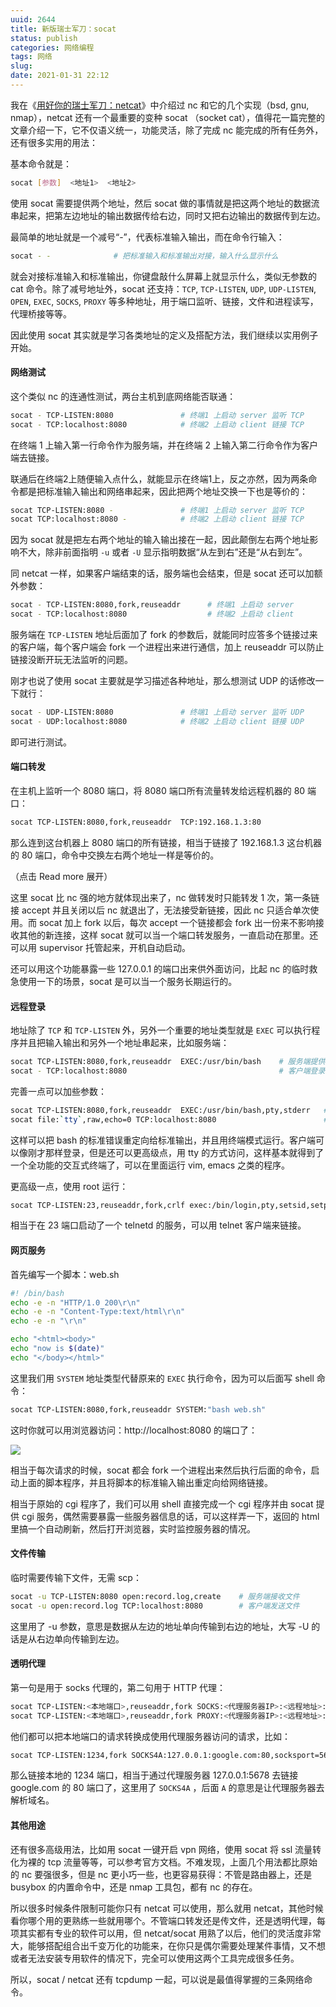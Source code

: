 ```yaml
---
uuid: 2644
title: 新版瑞士军刀：socat
status: publish
categories: 网络编程
tags: 网络
slug: 
date: 2021-01-31 22:12
---
```

我在《[用好你的瑞士军刀：netcat](/blog/archives/2641)》中介绍过 nc 和它的几个实现（bsd, gnu, nmap），netcat 还有一个最重要的变种 socat （socket cat），值得花一篇完整的文章介绍一下，它不仅语义统一，功能灵活，除了完成 nc 能完成的所有任务外，还有很多实用的用法：

基本命令就是：

```bash
socat [参数]  <地址1>  <地址2>
```

使用 socat 需要提供两个地址，然后 socat 做的事情就是把这两个地址的数据流串起来，把第左边地址的输出数据传给右边，同时又把右边输出的数据传到左边。

最简单的地址就是一个减号“-”，代表标准输入输出，而在命令行输入：

```bash
socat - -              # 把标准输入和标准输出对接，输入什么显示什么
```

就会对接标准输入和标准输出，你键盘敲什么屏幕上就显示什么，类似无参数的 cat 命令。除了减号地址外，socat 还支持：`TCP`, `TCP-LISTEN`, `UDP`, `UDP-LISTEN`, `OPEN`, `EXEC`, `SOCKS`, `PROXY` 等多种地址，用于端口监听、链接，文件和进程读写，代理桥接等等。

因此使用 socat 其实就是学习各类地址的定义及搭配方法，我们继续以实用例子开始。

#### 网络测试

这个类似 nc 的连通性测试，两台主机到底网络能否联通：

```bash
socat - TCP-LISTEN:8080               # 终端1 上启动 server 监听 TCP
socat - TCP:localhost:8080            # 终端2 上启动 client 链接 TCP
```

在终端 1 上输入第一行命令作为服务端，并在终端 2 上输入第二行命令作为客户端去链接。

联通后在终端2上随便输入点什么，就能显示在终端1上，反之亦然，因为两条命令都是把标准输入输出和网络串起来，因此把两个地址交换一下也是等价的：

```bash
socat TCP-LISTEN:8080 -               # 终端1 上启动 server 监听 TCP
socat TCP:localhost:8080 -            # 终端2 上启动 client 链接 TCP
```

因为 socat 就是把左右两个地址的输入输出接在一起，因此颠倒左右两个地址影响不大，除非前面指明 `-u` 或者 `-U` 显示指明数据“从左到右”还是“从右到左”。

同 netcat 一样，如果客户端结束的话，服务端也会结束，但是 socat 还可以加额外参数：

```bash
socat - TCP-LISTEN:8080,fork,reuseaddr      # 终端1 上启动 server
socat - TCP:localhost:8080                  # 终端2 上启动 client
```

服务端在 `TCP-LISTEN` 地址后面加了 fork 的参数后，就能同时应答多个链接过来的客户端，每个客户端会 fork 一个进程出来进行通信，加上 reuseaddr 可以防止链接没断开玩无法监听的问题。

刚才也说了使用 socat 主要就是学习描述各种地址，那么想测试 UDP 的话修改一下就行：

```bash
socat - UDP-LISTEN:8080               # 终端1 上启动 server 监听 UDP
socat - UDP:localhost:8080            # 终端2 上启动 client 链接 UDP
```

即可进行测试。

#### 端口转发

在主机上监听一个 8080 端口，将 8080 端口所有流量转发给远程机器的 80 端口：

```bash
socat TCP-LISTEN:8080,fork,reuseaddr  TCP:192.168.1.3:80
```

那么连到这台机器上 8080 端口的所有链接，相当于链接了 192.168.1.3 这台机器的 80 端口，命令中交换左右两个地址一样是等价的。

（点击 Read more 展开）

<!--more-->

这里 socat 比 nc 强的地方就体现出来了，nc 做转发时只能转发 1 次，第一条链接 accept 并且关闭以后 nc 就退出了，无法接受新链接，因此 nc 只适合单次使用。而 socat 加上 fork 以后，每次 accept 一个链接都会 fork 出一份来不影响接收其他的新连接，这样 socat 就可以当一个端口转发服务，一直启动在那里。还可以用 supervisor 托管起来，开机自动启动。

还可以用这个功能暴露一些 127.0.0.1 的端口出来供外面访问，比起 nc 的临时救急使用一下的场景，socat 是可以当一个服务长期运行的。

#### 远程登录

地址除了 `TCP` 和 `TCP-LISTEN` 外，另外一个重要的地址类型就是 `EXEC` 可以执行程序并且把输入输出和另外一个地址串起来，比如服务端：

```bash
socat TCP-LISTEN:8080,fork,reuseaddr  EXEC:/usr/bin/bash    # 服务端提供 shell
socat - TCP:localhost:8080                                  # 客户端登录
```

完善一点可以加些参数：

```bash
socat TCP-LISTEN:8080,fork,reuseaddr  EXEC:/usr/bin/bash,pty,stderr   # 服务端
socat file:`tty`,raw,echo=0 TCP:localhost:8080                        # 客户端
```

这样可以把 bash 的标准错误重定向给标准输出，并且用终端模式运行。客户端可以像刚才那样登录，但是还可以更高级点，用 tty 的方式访问，这样基本就得到了一个全功能的交互式终端了，可以在里面运行 vim, emacs 之类的程序。

更高级一点，使用 root 运行：

```bash
socat TCP-LISTEN:23,reuseaddr,fork,crlf exec:/bin/login,pty,setsid,setpgid,stderr,ctty
```

相当于在 23 端口启动了一个 telnetd 的服务，可以用 telnet 客户端来链接。

#### 网页服务

首先编写一个脚本：web.sh

```bash
#! /bin/bash
echo -e -n "HTTP/1.0 200\r\n"
echo -e -n "Content-Type:text/html\r\n"
echo -e -n "\r\n"

echo "<html><body>"
echo "now is $(date)"
echo "</body></html>"
```

这里我们用 `SYSTEM` 地址类型代替原来的 `EXEC` 执行命令，因为可以后面写 shell 命令：

```bash
socat TCP-LISTEN:8080,fork,reuseaddr SYSTEM:"bash web.sh"
```

这时你就可以用浏览器访问：http://localhost:8080 的端口了：

![](http://skywind3000.github.io/images/blog/2021/socat.jpg)

相当于每次请求的时候，socat 都会 fork 一个进程出来然后执行后面的命令，启动上面的脚本程序，并且将脚本的标准输入输出重定向给网络链接。

相当于原始的 cgi 程序了，我们可以用 shell 直接完成一个 cgi 程序并由 socat 提供 cgi 服务，偶然需要暴露一些服务器信息的话，可以这样弄一下，返回的 html 里搞一个自动刷新，然后打开浏览器，实时监控服务器的情况。

#### 文件传输

临时需要传输下文件，无需 scp：

```bash
socat -u TCP-LISTEN:8080 open:record.log,create    # 服务端接收文件
socat -u open:record.log TCP:localhost:8080        # 客户端发送文件
```

这里用了 -u 参数，意思是数据从左边的地址单向传输到右边的地址，大写 -U 的话是从右边单向传输到左边。

#### 透明代理

第一句是用于 socks 代理的，第二句用于 HTTP 代理：

```bash
socat TCP-LISTEN:<本地端口>,reuseaddr,fork SOCKS:<代理服务器IP>:<远程地址>:<远程端口>,socksport=<代理服务器端口>
socat TCP-LISTEN:<本地端口>,reuseaddr,fork PROXY:<代理服务器IP>:<远程地址>:<远程端口>,proxyport=<代理服务器端口>
```

他们都可以把本地端口的请求转换成使用代理服务器访问的请求，比如：

```bash
socat TCP-LISTEN:1234,fork SOCKS4A:127.0.0.1:google.com:80,socksport=5678
```

那么链接本地的 1234 端口，相当于通过代理服务器 127.0.0.1:5678 去链接 google.com 的 80 端口了，这里用了 `SOCKS4A` ，后面 `A` 的意思是让代理服务器去解析域名。

#### 其他用途

还有很多高级用法，比如用 socat 一键开启 vpn 网络，使用 socat 将 ssl 流量转化为裸的 tcp 流量等等，可以参考官方文档。不难发现，上面几个用法都比原始的 nc 要强很多，但是 nc 更小巧一些，也更容易获得：不管是路由器上，还是 busybox 的内置命令中，还是 nmap 工具包，都有 nc 的存在。

所以很多时候条件限制可能你只有 netcat 可以使用，那么就用 netcat，其他时候看你哪个用的更熟练一些就用哪个。不管端口转发还是传文件，还是透明代理，每项其实都有专业的软件可以用，但 netcat/socat 用熟了以后，他们的灵活度非常大，能够搭配组合出千变万化的功能来，在你只是偶尔需要处理某件事情，又不想或者无法安装专用软件的情况下，完全可以使用这两个工具完成很多任务。

所以，socat / netcat 还有 tcpdump 一起，可以说是最值得掌握的三条网络命令。

